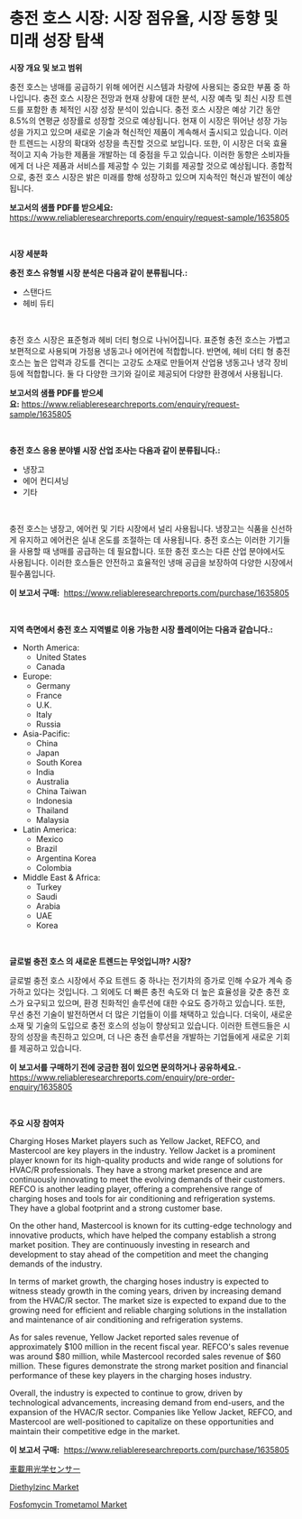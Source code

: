 <p><h1>충전 호스 시장: 시장 점유율, 시장 동향 및 미래 성장 탐색</h1></p><p><strong>시장 개요 및 보고 범위</strong></p>
<p><p>충전 호스는 냉매를 공급하기 위해 에어컨 시스템과 차량에 사용되는 중요한 부품 중 하나입니다. 충전 호스 시장은 전망과 현재 상황에 대한 분석, 시장 예측 및 최신 시장 트렌드를 포함한 총 체적인 시장 성장 분석이 있습니다. 충전 호스 시장은 예상 기간 동안 8.5%의 연평균 성장률로 성장할 것으로 예상됩니다. 현재 이 시장은 뛰어난 성장 가능성을 가지고 있으며 새로운 기술과 혁신적인 제품이 계속해서 출시되고 있습니다. 이러한 트렌드는 시장의 확대와 성장을 촉진할 것으로 보입니다. 또한, 이 시장은 더욱 효율적이고 지속 가능한 제품을 개발하는 데 중점을 두고 있습니다. 이러한 동향은 소비자들에게 더 나은 제품과 서비스를 제공할 수 있는 기회를 제공할 것으로 예상됩니다. 종합적으로, 충전 호스 시장은 밝은 미래를 향해 성장하고 있으며 지속적인 혁신과 발전이 예상됩니다.</p></p>
<p><strong>보고서의 샘플 PDF를 받으세요:</strong> <a href="https://www.reliableresearchreports.com/enquiry/request-sample/1635805">https://www.reliableresearchreports.com/enquiry/request-sample/1635805</a></p>
<p>&nbsp;</p>
<p><strong>시장 세분화</strong></p>
<p><strong>충전 호스 유형별 시장 분석은 다음과 같이 분류됩니다.:</strong></p>
<p><ul><li>스탠다드</li><li>헤비 듀티</li></ul></p>
<p>&nbsp;</p>
<p><p>충전 호스 시장은 표준형과 헤비 더티 형으로 나뉘어집니다. 표준형 충전 호스는 가볍고 보편적으로 사용되며 가정용 냉동고나 에어컨에 적합합니다. 반면에, 헤비 더티 형 충전 호스는 높은 압력과 강도를 견디는 고강도 소재로 만들어져 산업용 냉동고나 냉각 장비 등에 적합합니다. 둘 다 다양한 크기와 길이로 제공되어 다양한 환경에서 사용됩니다.</p></p>
<p><strong>보고서의 샘플 PDF를 받으세요:</strong>&nbsp;<a href="https://www.reliableresearchreports.com/enquiry/request-sample/1635805">https://www.reliableresearchreports.com/enquiry/request-sample/1635805</a></p>
<p>&nbsp;</p>
<p><strong> 충전 호스 응용 분야별 시장 산업 조사는 다음과 같이 분류됩니다.:</strong></p>
<p><ul><li>냉장고</li><li>에어 컨디셔닝</li><li>기타</li></ul></p>
<p>&nbsp;</p>
<p><p>충전 호스는 냉장고, 에어컨 및 기타 시장에서 널리 사용됩니다. 냉장고는 식품을 신선하게 유지하고 에어컨은 실내 온도를 조절하는 데 사용됩니다. 충전 호스는 이러한 기기들을 사용할 때 냉매를 공급하는 데 필요합니다. 또한 충전 호스는 다른 산업 분야에서도 사용됩니다. 이러한 호스들은 안전하고 효율적인 냉매 공급을 보장하여 다양한 시장에서 필수품입니다.</p></p>
<p><strong>이 보고서 구매:</strong>&nbsp; <a href="https://www.reliableresearchreports.com/purchase/1635805">https://www.reliableresearchreports.com/purchase/1635805</a></p>
<p>&nbsp;</p>
<p><strong>지역 측면에서 충전 호스 지역별로 이용 가능한 시장 플레이어는 다음과 같습니다.:</strong></p>
<p><ul>
    <li>
        North America:
        <ul>
            <li>United States</li>
            <li>Canada</li>
        </ul>
    </li>
    <li>
        Europe:
        <ul>
            <li>Germany</li>
            <li>France</li>
            <li>U.K.</li>
            <li>Italy</li>
            <li>Russia</li>
        </ul>
    </li>
    <li>
        Asia-Pacific:
        <ul>
            <li>China</li>
            <li>Japan</li>
            <li>South Korea</li>
            <li>India</li>
            <li>Australia</li>
            <li>China Taiwan</li>
            <li>Indonesia</li>
            <li>Thailand</li>
            <li>Malaysia</li>
        </ul>
    </li>
    <li>
        Latin America:
        <ul>
            <li>Mexico</li>
            <li>Brazil</li>
            <li>Argentina Korea</li>
            <li>Colombia</li>
        </ul>
    </li>
    <li>
        Middle East & Africa:
        <ul>
            <li>Turkey</li>
            <li>Saudi</li>
            <li>Arabia</li>
            <li>UAE</li>
            <li>Korea</li>
        </ul>
    </li>
    </ul></p>
<p>&nbsp;</p>
<p><strong>글로벌 충전 호스 의 새로운 트렌드는 무엇입니까? 시장?</strong></p>
<p><p>글로벌 충전 호스 시장에서 주요 트렌드 중 하나는 전기차의 증가로 인해 수요가 계속 증가하고 있다는 것입니다. 그 외에도 더 빠른 충전 속도와 더 높은 효율성을 갖춘 충전 호스가 요구되고 있으며, 환경 친화적인 솔루션에 대한 수요도 증가하고 있습니다. 또한, 무선 충전 기술이 발전하면서 더 많은 기업들이 이를 채택하고 있습니다. 더욱이, 새로운 소재 및 기술의 도입으로 충전 호스의 성능이 향상되고 있습니다. 이러한 트렌드들은 시장의 성장을 촉진하고 있으며, 더 나은 충전 솔루션을 개발하는 기업들에게 새로운 기회를 제공하고 있습니다.</p></p>
<p><strong>이 보고서를 구매하기 전에 궁금한 점이 있으면 문의하거나 공유하세요.</strong>- <a href="https://www.reliableresearchreports.com/enquiry/pre-order-enquiry/1635805">https://www.reliableresearchreports.com/enquiry/pre-order-enquiry/1635805</a></p>
<p>&nbsp;</p>
<p><strong>주요 시장 참여자</strong></p>
<p><p>Charging Hoses Market players such as Yellow Jacket, REFCO, and Mastercool are key players in the industry. Yellow Jacket is a prominent player known for its high-quality products and wide range of solutions for HVAC/R professionals. They have a strong market presence and are continuously innovating to meet the evolving demands of their customers. REFCO is another leading player, offering a comprehensive range of charging hoses and tools for air conditioning and refrigeration systems. They have a global footprint and a strong customer base.</p><p>On the other hand, Mastercool is known for its cutting-edge technology and innovative products, which have helped the company establish a strong market position. They are continuously investing in research and development to stay ahead of the competition and meet the changing demands of the industry.</p><p>In terms of market growth, the charging hoses industry is expected to witness steady growth in the coming years, driven by increasing demand from the HVAC/R sector. The market size is expected to expand due to the growing need for efficient and reliable charging solutions in the installation and maintenance of air conditioning and refrigeration systems.</p><p>As for sales revenue, Yellow Jacket reported sales revenue of approximately $100 million in the recent fiscal year. REFCO's sales revenue was around $80 million, while Mastercool recorded sales revenue of $60 million. These figures demonstrate the strong market position and financial performance of these key players in the charging hoses industry.</p><p>Overall, the industry is expected to continue to grow, driven by technological advancements, increasing demand from end-users, and the expansion of the HVAC/R sector. Companies like Yellow Jacket, REFCO, and Mastercool are well-positioned to capitalize on these opportunities and maintain their competitive edge in the market.</p></p>
<p><strong>이 보고서 구매:</strong>&nbsp;&nbsp;<a href="https://www.reliableresearchreports.com/purchase/1635805">https://www.reliableresearchreports.com/purchase/1635805</a></p>
<p><p><a href="https://github.com/EstaSprer20231/Market-Research-Report-List-1/blob/main/97181368005.md">車載用光学センサー</a></p><p><a href="https://carnation-joke-41f.notion.site/Diethylzinc-Market-Insights-Market-Players-and-Forecast-Till-2031-82074eb5cf5243f98a8b8a30a69995a0">Diethylzinc Market</a></p><p><a href="https://extreme-scabiosa-c81.notion.site/Fosfomycin-Trometamol-Market-Research-Report-Forecasted-for-Period-from-2024-2031-by-Market-Type--e618d4fc505c443e8d45bef80602ca2e">Fosfomycin Trometamol Market</a></p></p>
